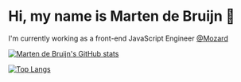 # Hi, my name is Marten de Bruijn :wave:

I'm currently working as a front-end JavaScript Engineer [@Mozard](https://mozard.nl)

[![Marten de Bruijn's GitHub stats](https://github-readme-stats.vercel.app/api?username=martendebruijn)](https://github.com/martendebruijn/github-readme-stats)

[![Top Langs](https://github-readme-stats.vercel.app/api/top-langs/?username=martendebruijn)](https://github.com/martendebruijn/github-readme-stats)
